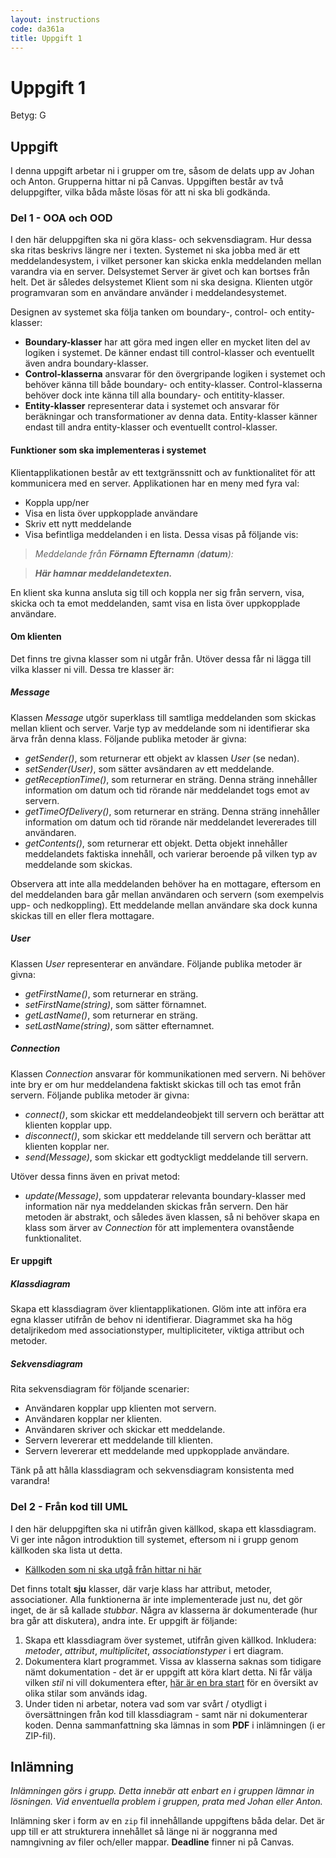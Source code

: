 ```yaml
---
layout: instructions
code: da361a
title: Uppgift 1
---
```


# Uppgift 1

Betyg: G

## Uppgift

I denna uppgift arbetar ni i grupper om tre, såsom de delats upp av Johan och Anton. Grupperna hittar ni på Canvas. Uppgiften består av två deluppgifter, vilka båda måste lösas för att ni ska bli godkända.

### Del 1 - OOA och OOD

I den här deluppgiften ska ni göra klass- och sekvensdiagram. Hur dessa ska ritas beskrivs längre ner i texten. Systemet ni ska jobba med är ett meddelandesystem, i vilket personer kan skicka enkla meddelanden mellan varandra via en server. Delsystemet Server är givet och kan bortses från helt. Det är således delsystemet Klient som ni ska designa. Klienten utgör programvaran som en användare använder i meddelandesystemet.

Designen av systemet ska följa tanken om boundary-, control- och entity-klasser:

 * **Boundary-klasser** har att göra med ingen eller en mycket liten del av logiken i systemet. De känner endast till control-klasser och eventuellt även andra boundary-klasser.
 * **Control-klasserna** ansvarar för den övergripande logiken i systemet och behöver känna till både boundary- och entity-klasser. Control-klasserna behöver dock inte känna till alla boundary- och entitity-klasser.
 * **Entity-klasser** representerar data i systemet och ansvarar för beräkningar och transformationer av denna data. Entity-klasser känner endast till andra entity-klasser och eventuellt control-klasser.

#### Funktioner som ska implementeras i systemet

Klientapplikationen består av ett textgränssnitt och av funktionalitet för att kommunicera med en server. Applikationen har en meny med fyra val:

 * Koppla upp/ner
 * Visa en lista över uppkopplade användare
 * Skriv ett nytt meddelande
 * Visa befintliga meddelanden i en lista. Dessa visas på följande vis:

> *Meddelande från **Förnamn Efternamn** (**datum**):*

> ***Här hamnar meddelandetexten.***

En klient ska kunna ansluta sig till och koppla ner sig från servern, visa, skicka och ta emot meddelanden, samt visa en lista över uppkopplade användare.

#### Om klienten

Det finns tre givna klasser som ni utgår från. Utöver dessa får ni lägga till vilka klasser ni vill. Dessa tre klasser är:

##### Message

Klassen *Message* utgör superklass till samtliga meddelanden som skickas mellan klient och server. Varje typ av meddelande som ni identifierar ska ärva från denna klass. Följande publika metoder är givna:

 * *getSender()*, som returnerar ett objekt av klassen *User* (se nedan).
 * *setSender(User)*, som sätter avsändaren av ett meddelande.
 * *getReceptionTime()*, som returnerar en sträng. Denna sträng innehåller information om datum och tid rörande när meddelandet togs emot av servern.
 * *getTimeOfDelivery()*, som returnerar en sträng. Denna sträng innehåller information om datum och tid rörande när meddelandet levererades till användaren.
 * *getContents()*, som returnerar ett objekt. Detta objekt innehåller meddelandets faktiska innehåll, och varierar beroende på vilken typ av meddelande som skickas.

Observera att inte alla meddelanden behöver ha en mottagare, eftersom en del meddelanden bara går mellan användaren och servern (som exempelvis upp- och nedkoppling). Ett meddelande mellan användare ska dock kunna skickas till en eller flera mottagare.

##### User

Klassen *User* representerar en användare. Följande publika metoder är givna:

 * *getFirstName()*, som returnerar en sträng.
 * *setFirstName(string)*, som sätter förnamnet.
 * *getLastName()*, som returnerar en sträng.
 * *setLastName(string)*, som sätter efternamnet.

##### Connection

Klassen *Connection* ansvarar för kommunikationen med servern. Ni behöver inte bry er om hur meddelandena faktiskt skickas till och tas emot från servern. Följande publika metoder är givna:

 * *connect()*, som skickar ett meddelandeobjekt till servern och berättar att klienten kopplar upp.
 * *disconnect()*, som skickar ett meddelande till servern och berättar att klienten kopplar ner.
 * *send(Message)*, som skickar ett godtyckligt meddelande till servern.

Utöver dessa finns även en privat metod:

 * *update(Message)*, som uppdaterar relevanta boundary-klasser med information när nya meddelanden skickas från servern. Den här metoden är abstrakt, och således även klassen, så ni behöver skapa en klass som ärver av *Connection* för att implementera ovanstående funktionalitet.

#### Er uppgift

##### Klassdiagram

Skapa ett klassdiagram över klientapplikationen. Glöm inte att införa era egna klasser utifrån de behov ni identifierar. Diagrammet ska ha hög detaljrikedom med associationstyper, multipliciteter, viktiga attribut och metoder.

##### Sekvensdiagram

Rita sekvensdiagram för följande scenarier:
 * Användaren kopplar upp klienten mot servern.
 * Användaren kopplar ner klienten.
 * Användaren skriver och skickar ett meddelande.
 * Servern levererar ett meddelande till klienten.
 * Servern levererar ett meddelande med uppkopplade användare.

Tänk på att hålla klassdiagram och sekvensdiagram konsistenta med varandra!

### Del 2 - Från kod till UML

I den här deluppgiften ska ni utifrån given källkod, skapa ett klassdiagram. Vi ger inte någon introduktion till systemet, eftersom ni i grupp genom källkoden ska lista ut detta.

- [Källkoden som ni ska utgå från hittar ni här](/assets/zip/as1-code.zip)

Det finns totalt **sju** klasser, där varje klass har attribut, metoder, associationer. Alla funktionerna är inte implementerade just nu, det gör inget, de är så kallade *stubbar*. Några av klasserna är dokumenterade (hur bra går att diskutera), andra inte. Er uppgift är följande:

1. Skapa ett klassdiagram över systemet, utifrån given källkod. Inkludera: *metoder*, *attribut*, *multiplicitet*, *associationstyper* i ert diagram.
2. Dokumentera klart programmet. Vissa av klasserna saknas som tidigare nämt dokumentation - det är er uppgift att köra klart detta. Ni får välja vilken *stil* ni vill dokumentera efter, [här är en bra start](https://stackoverflow.com/questions/3898572/what-is-the-standard-python-docstring-format) för en översikt av olika stilar som används idag.
3. Under tiden ni arbetar, notera vad som var svårt / otydligt i översättningen från kod till klassdiagram - samt när ni dokumenterar koden. Denna sammanfattning ska lämnas in som **PDF** i inlämningen (i er ZIP-fil).

## Inlämning

_Inlämningen görs i grupp. Detta innebär att enbart en i gruppen lämnar in lösningen. Vid enventuella problem i gruppen, prata med Johan eller Anton._

Inlämning sker i form av en `zip` fil innehållande uppgiftens båda delar. Det är upp till er att strukturera innehållet så länge ni är noggranna med namngivning av filer och/eller mappar. **Deadline** finner ni på Canvas.
